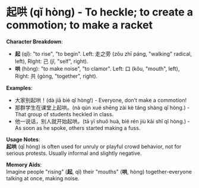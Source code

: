 # **起哄 (qǐ hòng) - To heckle; to create a commotion; to make a racket**

**Character Breakdown**:  
- **起** (qǐ): "to rise", "to begin". Left: 走之旁 (zǒu zhī páng, "walking" radical, left), Right: 己 (jǐ, "self", right).  
- **哄** (hòng): "to make noise", "to clamor". Left: 口 (kǒu, "mouth", left), Right: 共 (gòng, "together", right).

**Examples**:  
- 大家别起哄！(dà jiā bié qǐ hòng!) - Everyone, don’t make a commotion!  
- 那群学生在课堂上起哄。(nà qún xué shēng zài kè táng shàng qǐ hòng.) - That group of students heckled in class.  
- 他一说话，别人就开始起哄。(tā yī shuō huà, bié rén jiù kāi shǐ qǐ hòng.) - As soon as he spoke, others started making a fuss.

**Usage Notes**:  
**起哄** (qǐ hòng) is often used for unruly or playful crowd behavior, not for serious protests. Usually informal and slightly negative.

**Memory Aids**:  
Imagine people "rising" (**起**, qǐ) their "mouths" (**哄**, hòng) together-everyone talking at once, making noise.